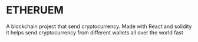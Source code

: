 # ETHERUEM
A blockchain project that send cryptocurrency. Made with React and solidity 
it helps send cryptocurrency from different wallets all over the world fast
